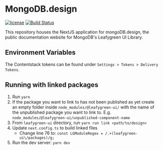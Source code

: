 # MongoDB.design

[![license](https://img.shields.io/badge/license-MIT-blue.svg)](https://github.com/mui/material-ui/blob/HEAD/LICENSE)
[![Build Status](https://img.shields.io/endpoint.svg?url=https%3A%2F%2Factions-badge.atrox.dev%2Fmongodb%2Fdesign%2Fbadge%3Fref%3Dmain&style=flat)](https://actions-badge.atrox.dev/mongodb/design/goto?ref=main)

This repository houses the NextJS application for mongoDB.design, the public documentation website for MongoDB's Leafygreen UI Library.

## Environment Variables

The Contentstack tokens can be found under `Settings > Tokens > Delivery Tokens`.

## Running with linked packages

1. Run `yarn`
2. If the package you want to link to has not been published as yet create an empty folder inside `node_modules/@leafygreen-ui/` with the name of the unpublished package you want to link to. E.g. `node_modules/@leafygreen-ui/unpublished-component-name`
3. From `leafygreen-ui` directory, run `yarn run link <path/to/design>`
4. Update `next.config.ts` to build linked files
   - Change line 76 to: `const LGModuleRegex = /.+(leafygreen-ui\/packages)/g;`
5. Run the dev server: `yarn dev`
